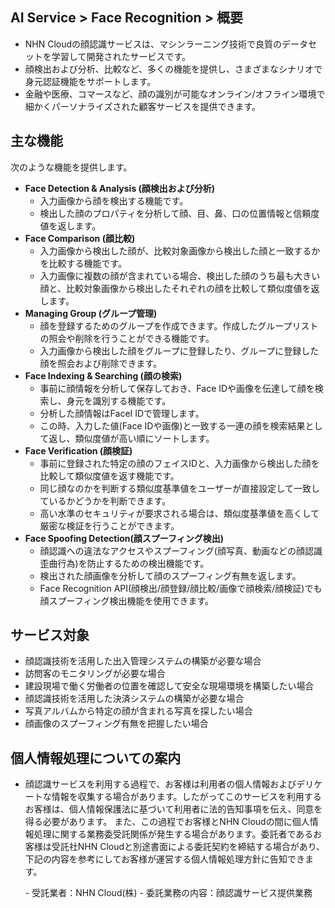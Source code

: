 ## AI Service > Face Recognition > 概要

* NHN Cloudの顔認識サービスは、マシンラーニング技術で良質のデータセットを学習して開発されたサービスです。
* 顔検出および分析、比較など、多くの機能を提供し、さまざまなシナリオで身元認証機能をサポートします。
* 金融や医療、コマースなど、顔の識別が可能なオンライン/オフライン環境で細かくパーソナライズされた顧客サービスを提供できます。

## 主な機能

次のような機能を提供します。

* **Face Detection & Analysis (顔検出および分析)**
    * 入力画像から顔を検出する機能です。
    * 検出した顔のプロパティを分析して顔、目、鼻、口の位置情報と信頼度値を返します。
* **Face Comparison (顔比較)**
    * 入力画像から検出した顔が、比較対象画像から検出した顔と一致するかを比較する機能です。
    * 入力画像に複数の顔が含まれている場合、検出した顔のうち最も大きい顔と、比較対象画像から検出したそれぞれの顔を比較して類似度値を返します。
* **Managing Group (グループ管理)**
    * 顔を登録するためのグループを作成できます。作成したグループリストの照会や削除を行うことができる機能です。
    * 入力画像から検出した顔をグループに登録したり、グループに登録した顔を照会および削除できます。
* **Face Indexing & Searching (顔の検索)**
    * 事前に顔情報を分析して保存しておき、Face IDや画像を伝達して顔を検索し、身元を識別する機能です。
    * 分析した顔情報はFaceI IDで管理します。
    * この時、入力した値(Face IDや画像)と一致する一連の顔を検索結果として返し、類似度値が高い順にソートします。
* **Face Verification (顔検証)**
    * 事前に登録された特定の顔のフェイスIDと、入力画像から検出した顔を比較して類似度値を返す機能です。
    * 同じ顔なのかを判断する類似度基準値をユーザーが直接設定して一致しているかどうかを判断できます。
    * 高い水準のセキュリティが要求される場合は、類似度基準値を高くして厳密な検証を行うことができます。
* **Face Spoofing Detection(顔スプーフィング検出)**
    * 顔認識への違法なアクセスやスプーフィング(顔写真、動画などの顔認識歪曲行為)を防止するための検出機能です。
    * 検出された顔画像を分析して顔のスプーフィング有無を返します。
    * Face Recognition API(顔検出/顔登録/顔比較/画像で顔検索/顔検証)でも顔スプーフィング検出機能を使用できます。

## サービス対象

* 顔認識技術を活用した出入管理システムの構築が必要な場合
* 訪問客のモニタリングが必要な場合
* 建設現場で働く労働者の位置を確認して安全な現場環境を構築したい場合
* 顔認識技術を活用した決済システムの構築が必要な場合
* 写真アルバムから特定の顔が含まれる写真を探したい場合
* 顔画像のスプーフィング有無を把握したい場合


## 個人情報処理についての案内

- 顔認識サービスを利用する過程で、お客様は利用者の個人情報およびデリケートな情報を収集する場合があります。したがってこのサービスを利用するお客様は、個人情報保護法に基づいて利用者に法的告知事項を伝え、同意を得る必要があります。
また、この過程でお客様とNHN Cloudの間に個人情報処理に関する業務委受託関係が発生する場合があります。委託者であるお客様は受託社NHN Cloudと別途書面による委託契約を締結する場合があり、下記の内容を参考にしてお客様が運営する個人情報処理方針に告知できます。

     \- 受託業者：NHN Cloud(株) 
     \- 委託業務の内容：顔認識サービス提供業務
 
 
